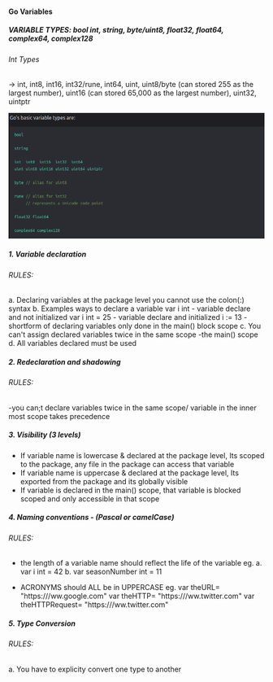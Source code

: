 #### Go Variables

##### VARIABLE TYPES: bool int, string, byte/uint8, float32, float64, complex64, complex128

###### Int Types

-> int, int8, int16, int32/rune, int64,
uint,
uint8/byte (can stored 255 as the largest number),
uint16 (can stored 65,000 as the largest number),
uint32, uintptr

![Alt text](./variables.png?raw=true "Variables")

##### 1. Variable declaration

###### RULES:

a. Declaring variables at the package level you cannot use the colon(:) syntax
b. Examples ways to declare a variable
var i int - variable declare and not initialized
var i int = 25 - variable declare and initialized
i := 13 - shortform of declaring variables only done in the main() block scope
c. You can't assign declared variables twice in the same scope -the main() scope
d. All variables declared must be used

##### 2. Redeclaration and shadowing

###### RULES:

-you can;t declare variables twice in the same scope/ variable in the inner most scope takes precedence

##### 3. Visibility (3 levels)

- If variable name is lowercase & declared at the package level, Its scoped to the package, any file in the package can access that variable
- If variable name is uppercase & declared at the package level, Its exported from the package and its globally visible
- If variable is declared in the main() scope, that variable is blocked scoped and only accessible in that scope

##### 4. Naming conventions - (Pascal or camelCase)

###### RULES:

- the length of a variable name should reflect the life of the variable
  eg.
  a. var i int = 42
  b. var seasonNumber int = 11

- ACRONYMS should ALL be in UPPERCASE
  eg.
  var theURL= "https:///ww.google.com"
  var theHTTP= "https:///ww.twitter.com"
  var theHTTPRequest= "https:///ww.twitter.com"

##### 5. Type Conversion

###### RULES:

a. You have to explicity convert one type to another

